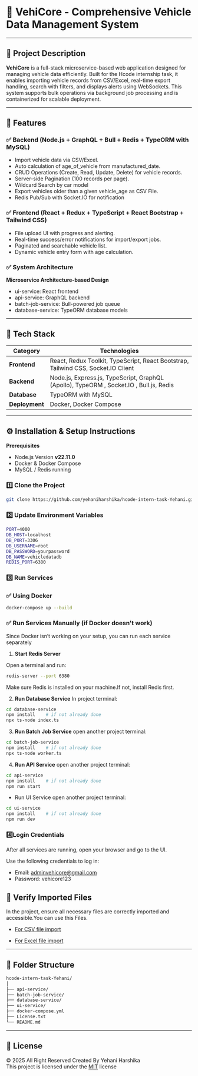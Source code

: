 # 🚗 VehiCore - Comprehensive Vehicle Data Management System

---

## 📖 Project Description

**VehiCore**  is a full-stack microservice-based web application designed for managing vehicle data efficiently. Built for the Hcode internship task, it enables importing vehicle records from CSV/Excel, real-time export handling, search with filters, and displays alerts using WebSockets. This system supports bulk operations via background job processing and is containerized for scalable deployment.

---

## 🚀 Features

### ✅ Backend (Node.js + GraphQL + Bull + Redis + TypeORM with MySQL)
- Import vehicle data via CSV/Excel.
- Auto calculation of age_of_vehicle from manufactured_date.
- CRUD Operations (Create, Read, Update, Delete) for vehicle records.
- Server-side Pagination (100 records per page).
- Wildcard Search by car model 
- Export vehicles older than a given vehicle_age as CSV File.
- Redis Pub/Sub with Socket.IO for notification


### ✅ Frontend (React + Redux + TypeScript +  React Bootstrap + Tailwind CSS)
- File upload UI with progress and alerting.
- Real-time success/error notifications for import/export jobs.
- Paginated and searchable vehicle list.
- Dynamic vehicle entry form with age calculation.

### ✅ System Architecture
**Microservice Architecture-based Design**
- ui-service: React frontend
- api-service: GraphQL backend
- batch-job-service: Bull-powered job queue
- database-service: TypeORM database models

---

## 📌 Tech Stack

| Category          | Technologies                                                                           |
| ----------------- | ---------------------------------------------------------------------------------------|
| **Frontend**      | React, Redux Toolkit, TypeScript, React Bootstrap, Tailwind CSS, Socket.IO Client      |
| **Backend**       | Node.js, Express.js, TypeScript, GraphQL (Apollo), TypeORM , Socket.IO , Bull.js, Redis|
| **Database**      | TypeORM with MySQL                                                                     |
| **Deployment**    | Docker, Docker Compose                                                                 |

---

## ⚙️ Installation & Setup Instructions
**Prerequisites**
- Node.js Version **v22.11.0**
- Docker & Docker Compose
- MySQL / Redis running


### 1️⃣ Clone the Project
```sh
git clone https://github.com/yehaniharshika/hcode-intern-task-Yehani.git
```

### 2️⃣ Update Environment Variables
```sh
PORT=4000
DB_HOST=localhost
DB_PORT=3306
DB_USERNAME=root
DB_PASSWORD=yourpassword
DB_NAME=vehicledatadb
REDIS_PORT=6380
```

### 3️⃣ Run Services

### ✅ Using Docker
```sh
docker-compose up --build
```

### ✅ Run Services Manually (if Docker doesn't work)
Since Docker isn’t working on your setup, you can run each service separately

01. **Start Redis Server** 

Open a terminal and run:
```sh
redis-server --port 6380
```
Make sure Redis is installed on your machine.If not, install Redis first.

02. **Run Database Service**
In project terminal:
```sh
cd database-service
npm install    # if not already done
npx ts-node index.ts
```

03. **Run Batch Job Service**
open another project terminal:
```sh
cd batch-job-service
npm install    # if not already done
npx ts-node worker.ts
```

04. **Run API Service**
open another project terminal:
```sh
cd api-service
npm install    # if not already done
npm run start
```

- Run UI Service
open another project terminal:
```sh
cd ui-service
npm install    # if not already done
npm run dev
``` 

### 4️⃣Login Credentials
After all services are running, open your browser and go to the UI.

Use the following credentials to log in:

- Email: adminvehicore@gmail.com
- Password: vehicore123


## 🧪 Verify Imported Files
In the project, ensure all necessary files are correctly imported and accessible.You can use this Files.

- [For CSV file import](sample/vehicle-data.csv)

- [For Excel file import](sample/vehicle-details.xlsx)

---

## 📁 Folder Structure

```sh
hcode-intern-task-Yehani/
│          
├── api-service/     
├── batch-job-service/  
├── database-service/ 
├── ui-service/
├── docker-compose.yml
├── License.txt
└── README.md
```

---

## 🪪 License
© 2025 All Right Reserved Created By Yehani Harshika
<br/>
This project is licensed under the [MIT](License.txt) license